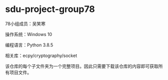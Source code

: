 # sdu-project-group78


78小组成员：吴笑寒

操作系统：Windows 10

编程语言：Python 3.8.5

相关库：ecpy/cryptography/socket

该仓库的每个子文件夹为一个完整项目。因此只需要下载该仓库的内容即可获取所有项目文件。
